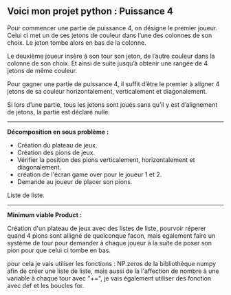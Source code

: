 ## **Voici mon projet python : Puissance 4**

Pour commencer une partie de puissance 4, on désigne le premier joueur. Celui ci met un de ses jetons de couleur dans l’une des colonnes de son choix. Le jeton tombe alors en bas de la colonne.

Le deuxième joueur insère à son tour son jeton, de l’autre couleur dans la colonne de son choix. Et ainsi de suite jusqu’à obtenir une rangée de 4 jetons de même couleur.

Pour gagner une partie de puissance 4, il suffit d’être le premier à aligner 4 jetons de sa couleur horizontalement, verticalement et diagonalement.

Si lors d’une partie, tous les jetons sont joués sans qu’il y est d’alignement de jetons, la partie est déclaré nulle.

__________________________________________________________________________________________________________________________________________________________

**Décomposition en sous problème :**

- Création du plateau de jeux.
- Création des pions de jeux.
- Vérifier la position des pions verticalement, horizontalement et diagonalement.
- création de l'écran game over pour le joueur 1 et 2.
- Demande au joueur de placer son pions.

Liste de liste.

__________________________________________________________________________________________________________________________________________________________

**Minimum viable Product :**

Création d'un plateau de jeux avec des listes de liste, pourvoir réperer quand 4 pions sont alligné de quelconque facon, mais egalement faire un système de tour pour demander à chaque joueur à la suite de poser son pion pour que celui ci tombe en bas.

pour cela je vais utiliser les fonctions : NP.zeros de la bibliothèque numpy afin de créer une liste de liste, mais aussi de la l'affection de nombre à une variable à chaque tour avec "+=", je vais également utiliser des fonction avec def et les boucles for.

